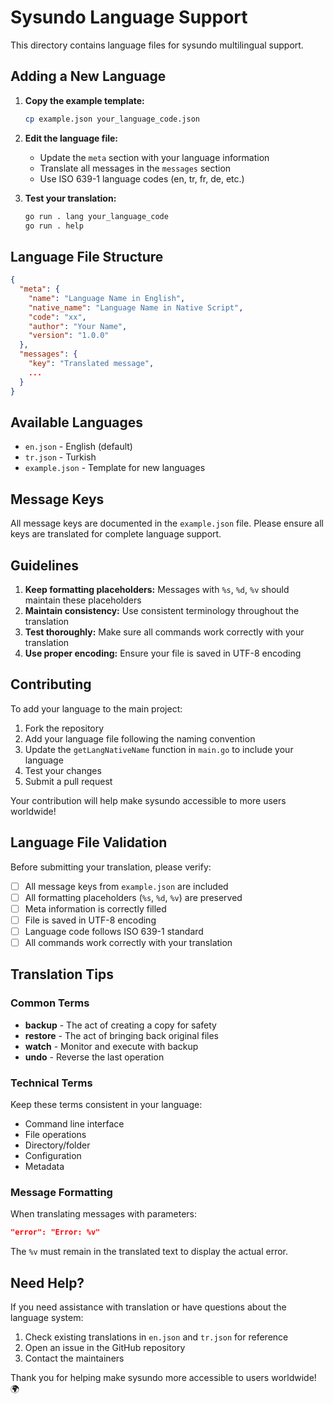 # Sysundo Language Support

This directory contains language files for sysundo multilingual support.

## Adding a New Language

1. **Copy the example template:**
   ```bash
   cp example.json your_language_code.json
   ```
   
2. **Edit the language file:**
   - Update the `meta` section with your language information
   - Translate all messages in the `messages` section
   - Use ISO 639-1 language codes (en, tr, fr, de, etc.)

3. **Test your translation:**
   ```bash
   go run . lang your_language_code
   go run . help
   ```

## Language File Structure

```json
{
  "meta": {
    "name": "Language Name in English",
    "native_name": "Language Name in Native Script",
    "code": "xx",
    "author": "Your Name",
    "version": "1.0.0"
  },
  "messages": {
    "key": "Translated message",
    ...
  }
}
```

## Available Languages

- `en.json` - English (default)
- `tr.json` - Turkish
- `example.json` - Template for new languages

## Message Keys

All message keys are documented in the `example.json` file. Please ensure all keys are translated for complete language support.

## Guidelines

1. **Keep formatting placeholders:** Messages with `%s`, `%d`, `%v` should maintain these placeholders
2. **Maintain consistency:** Use consistent terminology throughout the translation
3. **Test thoroughly:** Make sure all commands work correctly with your translation
4. **Use proper encoding:** Ensure your file is saved in UTF-8 encoding

## Contributing

To add your language to the main project:

1. Fork the repository
2. Add your language file following the naming convention
3. Update the `getLangNativeName` function in `main.go` to include your language
4. Test your changes
5. Submit a pull request

Your contribution will help make sysundo accessible to more users worldwide!

## Language File Validation

Before submitting your translation, please verify:

- [ ] All message keys from `example.json` are included
- [ ] All formatting placeholders (`%s`, `%d`, `%v`) are preserved
- [ ] Meta information is correctly filled
- [ ] File is saved in UTF-8 encoding
- [ ] Language code follows ISO 639-1 standard
- [ ] All commands work correctly with your translation

## Translation Tips

### Common Terms
- **backup** - The act of creating a copy for safety
- **restore** - The act of bringing back original files
- **watch** - Monitor and execute with backup
- **undo** - Reverse the last operation

### Technical Terms
Keep these terms consistent in your language:
- Command line interface
- File operations
- Directory/folder
- Configuration
- Metadata

### Message Formatting
When translating messages with parameters:
```json
"error": "Error: %v"
```
The `%v` must remain in the translated text to display the actual error.

## Need Help?

If you need assistance with translation or have questions about the language system:

1. Check existing translations in `en.json` and `tr.json` for reference
2. Open an issue in the GitHub repository
3. Contact the maintainers

Thank you for helping make sysundo more accessible to users worldwide! 🌍 